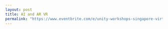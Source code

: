 ```yaml
---
layout: post
title: AI and AR VR
permalink: "https://www.eventbrite.com/e/unity-workshops-singapore-virtual-reality-vr-tickets-57060976918"
---
```

